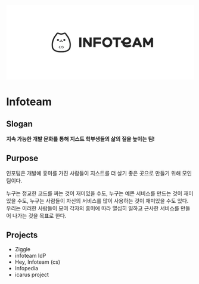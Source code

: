 <!-- markdownlint-disable MD041 -->
![banner](../asset/infoteam.webp)

# Infoteam

## Slogan

**지속 가능한 개발 문화를 통해 지스트 학부생들의 삶의 질을 높이는 팀!**

## Purpose

인포팀은 개발에 흥미를 가진 사람들이 지스트를 더 살기 좋은 곳으로 만들기 위해 모인 팀이다.  
  
누구는 정교한 코드를 짜는 것이 재미있을 수도, 누구는 예쁜 서비스를 만드는 것이 재미있을 수도, 누구는 사람들이 자신의 서비스를 많이 사용하는 것이 재미있을 수도 있다. 우리는 이러한 사람들이 모여 각자의 흥미에 따라 열심히 일하고 근사한 서비스를 만들어 나가는 것을 목표로 한다.

## Projects

- Ziggle
- infoteam IdP
- Hey, Infoteam (cs)
- Infopedia
- icarus project
